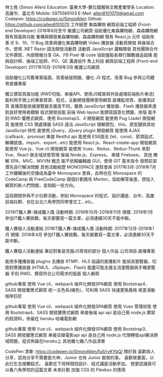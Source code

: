 林士堯 (Simon Allen)
Education: 臺東大學-數位媒體與文教產業學系
Location: 高雄市、臺北市
Mobile: 0975566103
E-Mail: allen8101070@gmail.com
Codepen: https://codepen.io/SimonAllen
Github: https://github.com/allen8101070
工作經歷
東森購物 網頁前端工程師 (Front-end Developer)
2018年8月至今
維護公司網頁
協助優化東森購物網、森森購物網 既有頁面與功能
重構與開發東森購物網、森森購物網 既有 React.js 元件
協助改善 IE 9、10、11 Bug
改善與優化東森購物網 Video 播放器
活動頁開發
與後端合作，使用 .NET Razor 語法開發活動頁
活動頁 JavaScript 邏輯開發
其他團隊合作
文件撰寫、內部簡報分享
GA、FB Pixel 埋 code
協助盤點各類行銷數據追蹤碼
能與設計師、後端工程師、PO、QE 溝通協作
雋上科技 網頁前端工程師 (Front-end Developer)
2017年10月-2018年3月
維護公司網頁

協助優化公司舊專案版面、改善破版問題、優化 JS 程式、改善 Bug
參與公司體育直播專案

獨立撰寫頁面功能 (RWD切版、串接API、使用JS框架與外掛處理前端影片串流)
能利用手頭上的專案資源、程式，主動開發團隊使用網頁:直播監控頁、直播測試頁
直播頁能依據瀏覽器支援度不同，置換 JavaScript 播放器、Flash 播放器來達到良好使用者體驗
程式開發技能
前端
Web layout
能撰寫語意化標籤、排版
能手刻 RWD 響應式網頁、使用 Bootstrap3、4 開發網頁
能使用 Pug (Jade) 開發網頁
能使用 CSS 預處理器 SASS 語法
JavaScript
理解閉包、this、原型鏈與其他 JavaScript 特性
能使用 jQuery、jQuery plugin 開發網頁
能使用 AJAX (callback、promise) 串接 Restful api
能使用 ES6語法 (let、const、箭頭函式、解構賦值、import、export...etc)
能使用 React.js、React-create-app 開發網頁
能使用 Vue.js、Vue cli 開發網頁
能使用 Vuex、Redux、Redux-Thunk 來對 Vue、React 做全域狀態管理
後端
Node.js、Express。
串接 Firebase。
其他
瞭解 SPA、MVC、MVVM 概念
能不依賴編輯器 GUI，使用 GIT 基本指令
發問前習慣先自行解決問題
其他活動經歷
MONOSPACE 進駐會員
2017年3月-2018年7月
工作離職後的空擋成為臺中 Monospace 會員，此時也在 Monospace 的 CodeCamp 與 FreeCodeCamp 兩個計劃擔任 Mentor，協助解答後進、想投入網頁的新人們問題，並指點一些方向。

這段期間參與不少社群活動，例如 Monospace 的程式、設計講座、台中、高雄前端社群、也在台北六角學院同學會志工...etc。

2019IT鐵人賽-煉成鐵人獎
活動時期: 2018年10月-2018年11月
頒獎: 2019年1月
參加IT鐵人賽挑戰，每天都要寫一篇文章，必須連續30天不能中斷。

鐵人賽個人活動連結
2018IT鐵人賽-煉成鐵人獎
活動時期: 2017年12月-2018年1月
頒獎: 2018年4月
參加IT鐵人賽挑戰，每天都要寫一篇文章，必須連續30天不能中斷。

鐵人賽個人活動連結
筆記對象是克服JS奇怪的部分
個人作品
公司項目:直播專案

能用多種播放器 plugins 去播放 RTMP、HLS 協議的直播影片
能偵測瀏覽器，切換對應播放器 (HTML5、JSplayer、Flash)
能盡可能支援主流瀏覽器與手機瀏覽器
手刻 RWD、撰寫符合公司需求的版面
個人網頁

github專案
使用 Vue cli、webpack 組件化開發SPA網頁
使用 Bootstrap4、SASS 開發響應式網頁
統一主色系(橘色)，可利用 SASS 快速更換風格
視差滾動
咖啡巨匠

github專案
使用 Vue cli、webpack 組件化開發SPA網頁
使用 Vuex 管理狀態
使用 Bootstrap4、SASS 開發響應式網頁
串接後端 api
api 是自己用 node.js 撰寫的假資料，佈屬在 heroku
哈囉電影網

github專案
使用 Vue cli、webpack 組件化開發SPA網頁
使用 Bootstrap3、SASS 開發響應式網頁
串接豆瓣電影api
api 是自己用 node.js 代理轉發api解決跨域問題，程式佈屬在heroku上
其他雜七雜八作品清單

CodePen 清單: https://codepen.io/SimonAllen/full/rvKYbQ/
關於我
喜歡與人分享，認為分享不需要是大神，Junior 也有 Junior 能做的事。
喜歡做畫面，以此衍生去接觸程式。
喜歡在下班時間找設計、程式講座活動參加。
想更認識我可以看六角學院的這篇文章
未來計劃
加強 CSS 的 Flexbox 的應用
